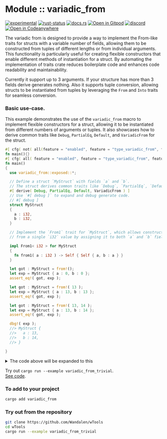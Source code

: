 # Module :: variadic_from

<!--{ generate.module_header.start() }-->
 [![experimental](https://raster.shields.io/static/v1?label=&message=experimental&color=orange)](https://github.com/emersion/stability-badges#experimental) [![rust-status](https://github.com/Wandalen/wTools/actions/workflows/module_variadic_from_push.yml/badge.svg)](https://github.com/Wandalen/wTools/actions/workflows/module_variadic_from_push.yml) [![docs.rs](https://img.shields.io/docsrs/variadic_from?color=e3e8f0&logo=docs.rs)](https://docs.rs/variadic_from) [![Open in Gitpod](https://raster.shields.io/static/v1?label=try&message=online&color=eee&logo=gitpod&logoColor=eee)](https://gitpod.io/#RUN_PATH=.,SAMPLE_FILE=module%2Fcore%2Fvariadic_from%2Fexamples%2Fvariadic_from_trivial.rs,RUN_POSTFIX=--example%20variadic_from_trivial/https://github.com/Wandalen/wTools) [![discord](https://img.shields.io/discord/872391416519737405?color=eee&logo=discord&logoColor=eee&label=ask)](https://discord.gg/m3YfbXpUUY) [![Open in Codeanywhere](https://img.shields.io/badge/Open%20in-Codeanywhere-blue?style=flat-square&logo=codeanywhere)](https://app.codeanywhere.com/#https://github.com/Wandalen/wTools)
<!--{ generate.module_header.end }-->

The variadic from is designed to provide a way to implement the From-like traits for structs with a variable number of fields, allowing them to be constructed from tuples of different lengths or from individual arguments. This functionality is particularly useful for creating flexible constructors that enable different methods of instantiation for a struct. By automating the implementation of traits crate reduces boilerplate code and enhances code readability and maintainability.

Currently it support up to 3 arguments. If your structure has more than 3 fields derive generates nothing. Also it supports tuple conversion, allowing structs to be instantiated from tuples by leveraging the `From` and `Into` traits for seamless conversion.

### Basic use-case.

<!-- qqq : for Petro : make this generator working -->
<!--{ example.use{ code : "variadic_from_trivial", hidden_code : "variadic_from_expanded", link : true, try_out : true } }-->
<!--{ example.use.end }-->

This example demonstrates the use of the `variadic_from` macro to implement flexible
constructors for a struct, allowing it to be instantiated from different numbers of
arguments or tuples. It also showcases how to derive common traits like `Debug`,
`PartialEq`, `Default`, and `VariadicFrom` for the struct.

```rust
#[ cfg( not( all(feature = "enabled", feature = "type_variadic_from", feature = "derive_variadic_from" ) ) ) ]
fn main(){}
#[ cfg( all( feature = "enabled", feature = "type_variadic_from", feature = "derive_variadic_from" ) )]
fn main()
{
  use variadic_from::exposed::*;

  // Define a struct `MyStruct` with fields `a` and `b`.
  // The struct derives common traits like `Debug`, `PartialEq`, `Default`, and `VariadicFrom`.
  #[ derive( Debug, PartialEq, Default, VariadicFrom ) ]
  // Use `#[ debug ]` to expand and debug generate code.
  // #[ debug ]
  struct MyStruct
  {
    a : i32,
    b : i32,
  }

  // Implement the `From1` trait for `MyStruct`, which allows constructing a `MyStruct` instance
  // from a single `i32` value by assigning it to both `a` and `b` fields.

  impl From1< i32 > for MyStruct
  {
    fn from1( a : i32 ) -> Self { Self { a, b : a } }
  }

  let got : MyStruct = from!();
  let exp = MyStruct { a : 0, b : 0 };
  assert_eq!( got, exp );

  let got : MyStruct = from!( 13 );
  let exp = MyStruct { a : 13, b : 13 };
  assert_eq!( got, exp );

  let got : MyStruct = from!( 13, 14 );
  let exp = MyStruct { a : 13, b : 14 };
  assert_eq!( got, exp );

  dbg!( exp );
  //> MyStruct {
  //>   a : 13,
  //>   b : 14,
  //> }

}
```

<details>
<summary>The code above will be expanded to this</summary>

```rust
#[ cfg( not( all(feature = "enabled", feature = "type_variadic_from" ) ) ) ]
fn main(){}
#[ cfg( all( feature = "enabled", feature = "type_variadic_from" ) )]
fn main()
{
  use variadic_from::exposed::*;

  // Define a struct `MyStruct` with fields `a` and `b`.
  // The struct derives common traits like `Debug`, `PartialEq`, `Default`
  // `VariadicFrom` defined manually.
  #[ derive( Debug, PartialEq, Default ) ]
  struct MyStruct
  {
    a : i32,
    b : i32,
  }

  // Implement the `From1` trait for `MyStruct`, which allows constructing a `MyStruct` instance
  // from a single `i32` value by assigning it to both `a` and `b` fields.
  impl From1< i32 > for MyStruct
  {
    fn from1( a : i32 ) -> Self { Self { a, b : a } }
  }

  // == begin of generated

  impl From2< i32, i32 > for MyStruct
  {
    fn from2( a : i32, b : i32 ) -> Self { Self{ a : a, b : b } }
  }

  impl From< ( i32, i32 ) > for MyStruct
  {
    #[ inline( always ) ]
    fn from( ( a, b ) : ( i32, i32 ) ) -> Self
    {
      Self::from2( a, b )
    }
  }

  // == end of generated

  let got : MyStruct = from!();
  let exp = MyStruct { a : 0, b : 0 };
  assert_eq!( got, exp );

  let got : MyStruct = from!( 13 );
  let exp = MyStruct { a : 13, b : 13 };
  assert_eq!( got, exp );

  let got : MyStruct = from!( 13, 14 );
  let exp = MyStruct { a : 13, b : 14 };
  assert_eq!( got, exp );

  dbg!( exp );
  //> MyStruct {
  //>   a : 13,
  //>   b : 14,
  //> }

}
```

</details>

Try out `cargo run --example variadic_from_trivial`.
<br/>
[See code](./examples/variadic_from_trivial.rs).

### To add to your project

```sh
cargo add variadic_from
```

### Try out from the repository

```sh
git clone https://github.com/Wandalen/wTools
cd wTools
cargo run --example variadic_from_trivial
```
